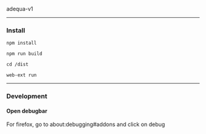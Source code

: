 adequa-v1

---

### Install

`npm install`

`npm run build`

`cd /dist`

`web-ext run`


---

### Development 

#### Open debugbar

For firefox, go to about:debugging#addons and click on debug